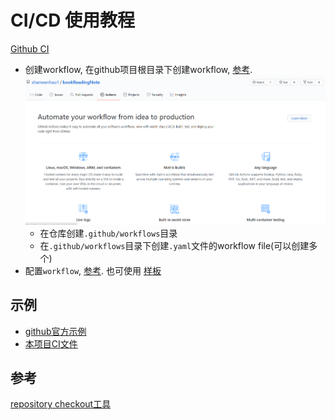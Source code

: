 # CI/CD 使用教程

[Github CI](https://docs.github.com/en/actions/configuring-and-managing-workflows/configuring-and-managing-workflow-files-and-runs)
- 创建workflow, 在github项目根目录下创建workflow, [参考](https://docs.github.com/en/actions/configuring-and-managing-workflows/configuring-a-workflow#creating-a-workflow-file). 
![](workflow%20build.png)
    - 在仓库创建`.github/workflows`目录
    - 在`.github/workflows`目录下创建`.yaml`文件的workflow file(可以创建多个)
- 配置`workflow`, [参考](https://docs.github.com/en/actions/reference/workflow-syntax-for-github-actions). 也可使用
[样板](https://docs.github.com/en/actions/getting-started-with-github-actions/starting-with-preconfigured-workflow-templates)

## 示例
- [github官方示例](../../.github/workflows/workflow.yaml)
- [本项目CI文件](../../.github/workflows/bookNote.yml)

## 参考
[repository checkout工具](https://github.com/actions/checkout)